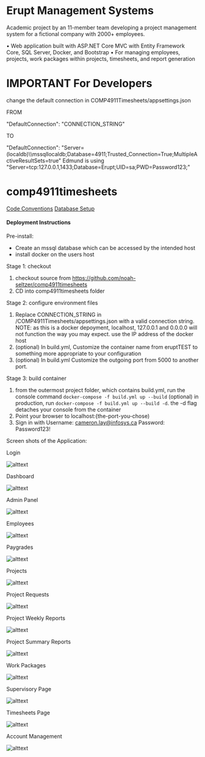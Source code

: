 # Erupt Management Systems

Academic project by an 11-member team developing a project management system for a fictional company with 2000+ employees.

• Web application built with ASP.NET Core MVC with Entity Framework Core, SQL Server, Docker, and Bootstrap
• For managing employees, projects, work packages within projects, timesheets, and report generation

# IMPORTANT For Developers


change the default connection in COMP4911Timesheets/appsettings.json

FROM

"DefaultConnection": "CONNECTION_STRING"

TO


"DefaultConnection": "Server=(localdb)\\\\mssqllocaldb;Database=4911;Trusted_Connection=True;MultipleActiveResultSets=true"
Edmund is using "Server=tcp:127.0.0.1,1433;Database=Erupt;UID=sa;PWD=Password123;"


# comp4911timesheets

[Code Conventions](/docs/conventions.md)
[Database Setup](/docs/dbsetup.md)


#### Deployment Instructions

Pre-install: 
- Create an mssql database which can be accessed by the intended host
- install docker on the users host

Stage 1: checkout

1. checkout source from https://github.com/noah-seltzer/comp4911timesheets
2. CD into comp4911timesheets folder

Stage 2: configure environment files

1. Replace CONNECTION_STRING in /COMP4911Timesheets/appsettings.json with a valid connection string. 
NOTE: as this is a docker depoyment, localhost, 127.0.0.1 and 0.0.0.0 will not function the way you may expect. use the IP address of the docker host
2. (optional) In build.yml, Customize the container name from eruptTEST to something more appropriate to your configuration
3. (optional) In build.yml Customize the outgoing port from 5000 to another port.

Stage 3: build container

1. from the outermost project folder, which contains build.yml, run the console command 
`docker-compose -f build.yml up --build`
(optional) in production, run `docker-compose -f build.yml up --build -d`. the -d flag detaches your console from the container
2. Point your browser to localhost:{the-port-you-chose)
3. Sign in with 
Username: cameron.lay@infosys.ca
Password: Password123!


Screen shots of the Application:

Login

![alttext](https://github.com/Flinze/flinze.github.io/blob/master/images/project_ss/erupt/erupt_login.png?raw=true)

Dashboard

![alttext](https://github.com/Flinze/flinze.github.io/blob/master/images/project_ss/erupt/erupt_dashboard.png?raw=true)

Admin Panel

![alttext](https://github.com/Flinze/flinze.github.io/blob/master/images/project_ss/erupt/erupt_admin_panel.png?raw=true)

Employees

![alttext](https://github.com/Flinze/flinze.github.io/blob/master/images/project_ss/erupt/erupt_employees.png?raw=true)

Paygrades

![alttext](https://github.com/Flinze/flinze.github.io/blob/master/images/project_ss/erupt/erupt_paygrades.png?raw=true)

Projects

![alttext](https://github.com/Flinze/flinze.github.io/blob/master/images/project_ss/erupt/erupt_projects.png?raw=true)

Project Requests

![alttext](https://github.com/Flinze/flinze.github.io/blob/master/images/project_ss/erupt/erupt_project_requests.png?raw=true)

Project Weekly Reports

![alttext](https://github.com/Flinze/flinze.github.io/blob/master/images/project_ss/erupt/erupt_project_weekly_reports.png?raw=true)

Project Summary Reports

![alttext](https://github.com/Flinze/flinze.github.io/blob/master/images/project_ss/erupt/erupt_project_summary_reports.png?raw=true)

Work Packages

![alttext](https://github.com/Flinze/flinze.github.io/blob/master/images/project_ss/erupt/erupt_workpackages.png?raw=true)

Supervisory Page

![alttext](https://github.com/Flinze/flinze.github.io/blob/master/images/project_ss/erupt/erupt_supervisory.png?raw=true)

Timesheets Page

![alttext](https://github.com/Flinze/flinze.github.io/blob/master/images/project_ss/erupt/erupt_timesheets.png?raw=true)

Account Management

![alttext](https://github.com/Flinze/flinze.github.io/blob/master/images/project_ss/erupt/erupt_user_account.png?raw=true)



